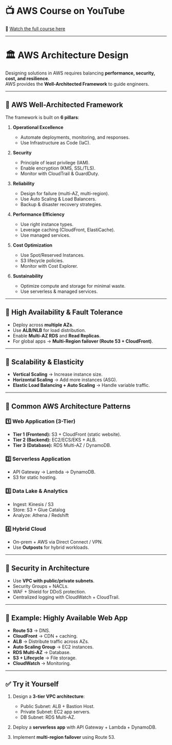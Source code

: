 # 📺 AWS Course on YouTube  
🎥 [Watch the full course here](https://youtu.be/R6yysJg_rKE?list=PLJB9b1bbB85EabGxfihssYhe46dZRHXfn)

---

# 🏛️ AWS Architecture Design

Designing solutions in AWS requires balancing **performance, security, cost, and resilience**.  
AWS provides the **Well-Architected Framework** to guide engineers.

---

## 📌 AWS Well-Architected Framework

The framework is built on **6 pillars**:

1. **Operational Excellence**  
   - Automate deployments, monitoring, and responses.  
   - Use Infrastructure as Code (IaC).  

2. **Security**  
   - Principle of least privilege (IAM).  
   - Enable encryption (KMS, SSL/TLS).  
   - Monitor with CloudTrail & GuardDuty.  

3. **Reliability**  
   - Design for failure (multi-AZ, multi-region).  
   - Use Auto Scaling & Load Balancers.  
   - Backup & disaster recovery strategies.  

4. **Performance Efficiency**  
   - Use right instance types.  
   - Leverage caching (CloudFront, ElastiCache).  
   - Use managed services.  

5. **Cost Optimization**  
   - Use Spot/Reserved Instances.  
   - S3 lifecycle policies.  
   - Monitor with Cost Explorer.  

6. **Sustainability**  
   - Optimize compute and storage for minimal waste.  
   - Use serverless & managed services.  

---

## 📌 High Availability & Fault Tolerance

- Deploy across **multiple AZs**.  
- Use **ALB/NLB** for load distribution.  
- Enable **Multi-AZ RDS** and **Read Replicas**.  
- For global apps → **Multi-Region failover (Route 53 + CloudFront)**.  

---

## 📌 Scalability & Elasticity

- **Vertical Scaling** → Increase instance size.  
- **Horizontal Scaling** → Add more instances (ASG).  
- **Elastic Load Balancing + Auto Scaling** → Handle variable traffic.  

---

## 📌 Common AWS Architecture Patterns

### 1️⃣ Web Application (3-Tier)
- **Tier 1 (Frontend):** S3 + CloudFront (static website).  
- **Tier 2 (Backend):** EC2/ECS/EKS + ALB.  
- **Tier 3 (Database):** RDS Multi-AZ / DynamoDB.  

### 2️⃣ Serverless Application
- API Gateway → Lambda → DynamoDB.  
- S3 for static hosting.  

### 3️⃣ Data Lake & Analytics
- Ingest: Kinesis / S3  
- Store: S3 + Glue Catalog  
- Analyze: Athena / Redshift  

### 4️⃣ Hybrid Cloud
- On-prem + AWS via Direct Connect / VPN.  
- Use **Outposts** for hybrid workloads.  

---

## 📌 Security in Architecture

- Use **VPC with public/private subnets**.  
- Security Groups + NACLs.  
- WAF + Shield for DDoS protection.  
- Centralized logging with CloudWatch + CloudTrail.  

---

## 🚀 Example: Highly Available Web App

- **Route 53** → DNS.  
- **CloudFront** → CDN + caching.  
- **ALB** → Distribute traffic across AZs.  
- **Auto Scaling Group** → EC2 instances.  
- **RDS Multi-AZ** → Database.  
- **S3 + Lifecycle** → File storage.  
- **CloudWatch** → Monitoring.  

---

## ✅ Try it Yourself

1. Design a **3-tier VPC architecture**:  
   - Public Subnet: ALB + Bastion Host.  
   - Private Subnet: EC2 app servers.  
   - DB Subnet: RDS Multi-AZ.  

2. Deploy a **serverless app** with API Gateway + Lambda + DynamoDB.  

3. Implement **multi-region failover** using Route 53.  

